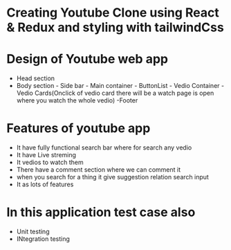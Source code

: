 # Creating Youtube Clone using React & Redux and styling with tailwindCss

# Design of Youtube web app
  -  Head section
  - Body section
        - Side bar
        - Main container
            - ButtonList
            - Vedio Container
                - Vedio Cards(Onclick of vedio card there will be a watch page is open where you watch the whole vedio)
  -Footer

# Features of youtube app
  - It have fully functional search bar where for search any vedio
  - It have Live streming 
  - It vedios to watch them
  - There have a comment section where we can comment it
  - when you search for a thing it give suggestion relation search input
  - It as lots of features

# In this application test case also
 - Unit testing
 - INtegration testing

